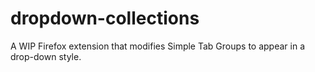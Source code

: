 # dropdown-collections
A WIP Firefox extension that modifies Simple Tab Groups to appear in a drop-down style.
